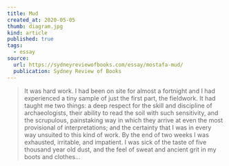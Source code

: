 ```yaml
---
title: Mud
created_at: 2020-05-05
thumb: diagram.jpg
kind: article
published: true
tags:
  - essay
source:
  url: https://sydneyreviewofbooks.com/essay/mostafa-mud/
  publication: Sydney Review of Books
---
```


> It was hard work. I had been on site for almost a fortnight and I had experienced a tiny sample of just the first part, the fieldwork. It had taught me two things: a deep respect for the skill and discipline of archaeologists, their ability to read the soil with such sensitivity, and the scrupulous, painstaking way in which they arrive at even the most provisional of interpretations; and the certainty that I was in every way unsuited to this kind of work. By the end of two weeks I was exhausted, irritable, and impatient. I was sick of the taste of five thousand year old dust, and the feel of sweat and ancient grit in my boots and clothes...